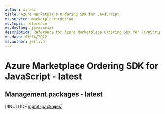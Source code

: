 ```yaml
---
author: xirzec
title: Azure Marketplace Ordering SDK for JavaScript
ms.service: marketplaceordering
ms.topic: reference
ms.devlang: javascript
description: Reference for Azure Marketplace Ordering SDK for JavaScript
ms.data: 09/14/2022
ms.author: jeffish
---
```

# Azure Marketplace Ordering SDK for JavaScript - latest

## Management packages - latest
[!INCLUDE [mgmt-packages](marketplace-ordering-mgmt-index.md)]